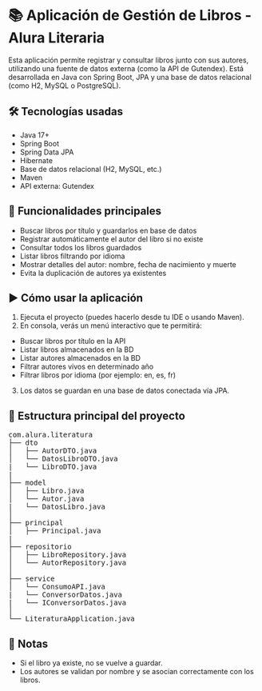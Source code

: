 # 📚 Aplicación de Gestión de Libros - Alura Literaria

Esta aplicación permite registrar y consultar libros junto con sus autores, utilizando una fuente de datos externa (como la API de Gutendex). Está desarrollada en Java con Spring Boot, JPA y una base de datos relacional (como H2, MySQL o PostgreSQL).

## 🛠️ Tecnologías usadas
- Java 17+
- Spring Boot
- Spring Data JPA
- Hibernate
- Base de datos relacional (H2, MySQL, etc.)
- Maven
- API externa: Gutendex

## 🧩 Funcionalidades principales
- Buscar libros por título y guardarlos en base de datos
- Registrar automáticamente el autor del libro si no existe
- Consultar todos los libros guardados
- Listar libros filtrando por idioma
- Mostrar detalles del autor: nombre, fecha de nacimiento y muerte
- Evita la duplicación de autores ya existentes

## ▶️ Cómo usar la aplicación
1. Ejecuta el proyecto (puedes hacerlo desde tu IDE o usando Maven).
2. En consola, verás un menú interactivo que te permitirá:
  - Buscar libros por título en la API
  - Listar libros almacenados en la BD
  - Listar autores almacenados en la BD
  - Filtrar autores vivos en determinado año
  - Filtrar libros por idioma (por ejemplo: en, es, fr)
3. Los datos se guardan en una base de datos conectada vía JPA.

## 📁 Estructura principal del proyecto
<pre>
com.alura.literatura
├── dto
│   ├── AutorDTO.java
│   └── DatosLibroDTO.java
|   └── LibroDTO.java
|
├── model
│   ├── Libro.java
│   └── Autor.java
|   └── DatosLibro.java
│
├── principal
│   ├── Principal.java
|
├── repositorio
│   ├── LibroRepository.java
│   └── AutorRepository.java
│
├── service
│   └── ConsumoAPI.java
|   └── ConversorDatos.java
|   └── IConversorDatos.java
│
└── LiteraturaApplication.java
</pre>

## 📌 Notas
- Si el libro ya existe, no se vuelve a guardar.
- Los autores se validan por nombre y se asocian correctamente con los libros.
